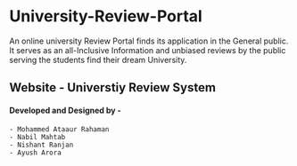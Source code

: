 # University-Review-Portal
An online university Review Portal finds its application in the General public. It serves as an all-Inclusive Information and unbiased reviews by the public serving the students find their dream University.


## Website - Universtiy Review System
#### Developed and Designed by -
    - Mohammed Ataaur Rahaman
    - Nabil Mahtab
    - Nishant Ranjan
    - Ayush Arora
